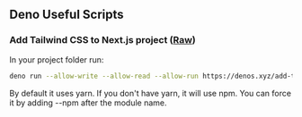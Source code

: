 ## Deno Useful Scripts

### Add Tailwind CSS to Next.js project ([Raw](https://denos.xyz/raw/add-tailwind-to-next.ts))

In your project folder run:

```bash
deno run --allow-write --allow-read --allow-run https://denos.xyz/add-tailwind-to-next.ts
```
By default it uses yarn. If you don't have yarn, it will use npm. You can force it by adding --npm after the module name.
